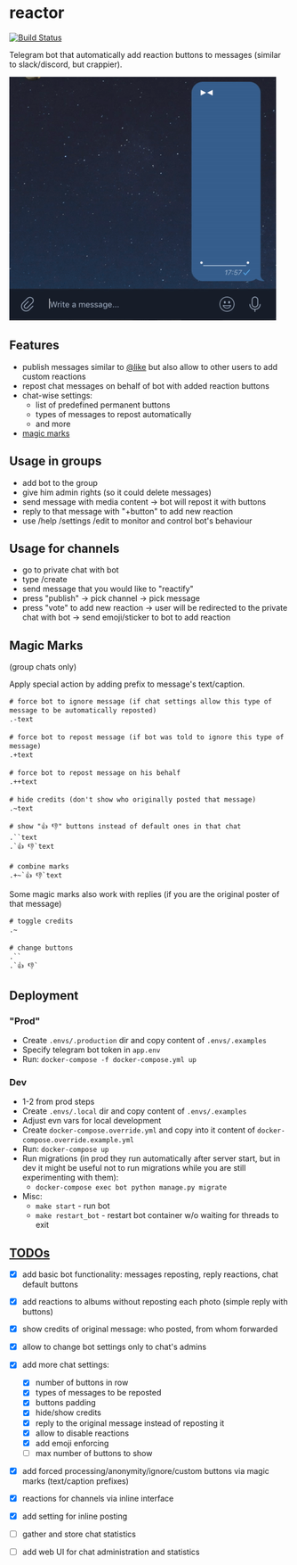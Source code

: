 # reactor

[![Build Status](https://travis-ci.org/vanyakosmos/reactor.svg?branch=master)](https://travis-ci.org/vanyakosmos/reactor)

Telegram bot that automatically add reaction buttons to messages (similar to slack/discord, but crappier).

![demo](files/demo.gif)


## Features

- publish messages similar to [@like](https://t.me/like) but also allow to other users to add custom reactions
- repost chat messages on behalf of bot with added reaction buttons
- chat-wise settings:
  - list of predefined permanent buttons
  - types of messages to repost automatically
  - and more
- [magic marks](#magic-marks)


## Usage in groups

- add bot to the group
- give him admin rights (so it could delete messages)
- send message with media content -> bot will repost it with buttons
- reply to that message with "+button" to add new reaction
- use /help /settings /edit to monitor and control bot's behaviour


## Usage for channels

- go to private chat with bot
- type /create
- send message that you would like to "reactify"
- press "publish" -> pick channel -> pick message
- press "vote" to add new reaction -> user will be redirected to the private chat with bot -> send emoji/sticker to bot to add reaction


## Magic Marks

(group chats only)

Apply special action by adding prefix to message's text/caption.

```
# force bot to ignore message (if chat settings allow this type of message to be automatically reposted)
.-text

# force bot to repost message (if bot was told to ignore this type of message)
.+text

# force bot to repost message on his behalf
.++text
 
# hide credits (don't show who originally posted that message)
.~text

# show "👍 👎" buttons instead of default ones in that chat
.``text
.`👍 👎`text

# combine marks
.+~`👍 👎`text
```

Some magic marks also work with replies (if you are the original poster of that message)

```
# toggle credits
.~

# change buttons
.``
.`👍 👎`
```


## Deployment

### "Prod"

- Create `.envs/.production` dir and copy content of `.envs/.examples`
- Specify telegram bot token in `app.env`
- Run: `docker-compose -f docker-compose.yml up`

### Dev

- 1-2 from prod steps
- Create `.envs/.local` dir and copy content of `.envs/.examples`
- Adjust evn vars for local development
- Create `docker-compose.override.yml` and copy into it content of `docker-compose.override.example.yml`
- Run: `docker-compose up`
- Run migrations (in prod they run automatically after server start, but in dev it might be useful not to run migrations while you are still experimenting with them): 
    - `docker-compose exec bot python manage.py migrate`
- Misc:
    - `make start` - run bot
    - `make restart_bot` - restart bot container w/o waiting for threads to exit


## [TODOs](https://github.com/vanyakosmos/reactor/projects/1)

- [x] add basic bot functionality: messages reposting, reply reactions, chat default buttons
- [x] add reactions to albums without reposting each photo (simple reply with buttons)
- [x] show credits of original message: who posted, from whom forwarded
- [x] allow to change bot settings only to chat's admins
- [x] add more chat settings: 
  - [x] number of buttons in row
  - [x] types of messages to be reposted
  - [x] buttons padding
  - [x] hide/show credits
  - [x] reply to the original message instead of reposting it
  - [x] allow to disable reactions
  - [x] add emoji enforcing
  - [ ] max number of buttons to show
- [x] add forced processing/anonymity/ignore/custom buttons via magic marks (text/caption prefixes)
- [x] reactions for channels via inline interface
- [x] add setting for inline posting
- [ ] gather and store chat statistics
- [ ] add web UI for chat administration and statistics

